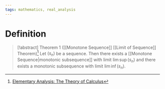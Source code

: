 ```yaml
---
tags: mathematics, real_analysis
---
```


# Definition

> [!abstract] Theorem 1 ([[Monotone Sequence]] [[Limit of Sequence]] Theorem)[^1]
> Let $(s_n)$ be a sequence. Then there exists a [[Monotone Sequence|monotonic subsequence]] with limit $\lim \sup (s_n)$ and there exists a monotonic subsequence with limit $\lim \inf (s_n)$.

[^1]: [Elementary Analysis: The Theory of Calculus](zotero://open-pdf/library/items/GUY2WR3V?page=86)